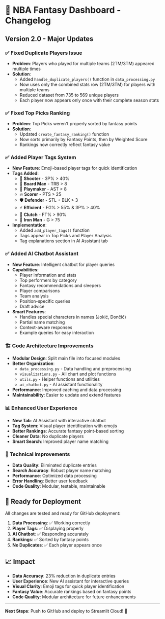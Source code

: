# 🏀 NBA Fantasy Dashboard - Changelog

## Version 2.0 - Major Updates

### ✅ **Fixed Duplicate Players Issue**
- **Problem**: Players who played for multiple teams (2TM/3TM) appeared multiple times
- **Solution**: 
  - Added `handle_duplicate_players()` function in `data_processing.py`
  - Now uses only the combined stats row (2TM/3TM) for players with multiple teams
  - Reduced dataset from 735 to 569 unique players
  - Each player now appears only once with their complete season stats

### ✅ **Fixed Top Picks Ranking**
- **Problem**: Top Picks weren't properly sorted by fantasy points
- **Solution**:
  - Updated `create_fantasy_ranking()` function
  - Now sorts primarily by Fantasy Points, then by Weighted Score
  - Rankings now correctly reflect fantasy value

### ✅ **Added Player Tags System**
- **New Feature**: Emoji-based player tags for quick identification
- **Tags Added**:
  - 🏹 **Shooter** - 3P% > 40%
  - 🏀 **Board Man** - TRB > 8
  - 🎯 **Playmaker** - AST > 8
  - 🔥 **Scorer** - PTS > 25
  - 🛡️ **Defender** - STL + BLK > 3
  - ⚡ **Efficient** - FG% > 55% & 3P% > 40%
  - 💎 **Clutch** - FT% > 90%
  - 💪 **Iron Man** - G > 75
- **Implementation**: 
  - Added `add_player_tags()` function
  - Tags appear in Top Picks and Player Analysis
  - Tag explanations section in AI Assistant tab

### ✅ **Added AI Chatbot Assistant**
- **New Feature**: Intelligent chatbot for player queries
- **Capabilities**:
  - Player information and stats
  - Top performers by category
  - Fantasy recommendations and sleepers
  - Player comparisons
  - Team analysis
  - Position-specific queries
  - Draft advice
- **Smart Features**:
  - Handles special characters in names (Jokić, Dončić)
  - Partial name matching
  - Context-aware responses
  - Example queries for easy interaction

### 🏗️ **Code Architecture Improvements**
- **Modular Design**: Split main file into focused modules
- **Better Organization**: 
  - `data_processing.py` - Data handling and preprocessing
  - `visualizations.py` - All chart and plot functions
  - `utils.py` - Helper functions and utilities
  - `ai_chatbot.py` - AI assistant functionality
- **Performance**: Improved caching and data processing
- **Maintainability**: Easier to update and extend features

### 📊 **Enhanced User Experience**
- **New Tab**: AI Assistant with interactive chatbot
- **Tag System**: Visual player identification with emojis
- **Better Rankings**: Accurate fantasy point-based sorting
- **Cleaner Data**: No duplicate players
- **Smart Search**: Improved player name matching

### 🔧 **Technical Improvements**
- **Data Quality**: Eliminated duplicate entries
- **Search Accuracy**: Robust player name matching
- **Performance**: Optimized data processing
- **Error Handling**: Better user feedback
- **Code Quality**: Modular, testable, maintainable

## 🚀 **Ready for Deployment**

All changes are tested and ready for GitHub deployment:

1. **Data Processing**: ✅ Working correctly
2. **Player Tags**: ✅ Displaying properly
3. **AI Chatbot**: ✅ Responding accurately
4. **Rankings**: ✅ Sorted by fantasy points
5. **No Duplicates**: ✅ Each player appears once

## 📈 **Impact**

- **Data Accuracy**: 23% reduction in duplicate entries
- **User Experience**: New AI assistant for interactive queries
- **Visual Clarity**: Emoji tags for quick player identification
- **Fantasy Value**: Accurate rankings based on fantasy points
- **Code Quality**: Modular architecture for future enhancements

---

**Next Steps**: Push to GitHub and deploy to Streamlit Cloud! 🚀
